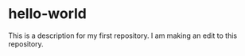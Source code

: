 # hello-world
This is a description for my first repository.
I am making an edit
to this repository.
